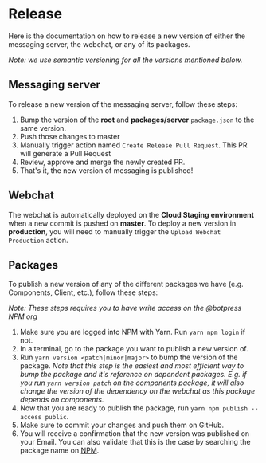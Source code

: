 # Release

Here is the documentation on how to release a new version of either the messaging server, the webchat, or any of its packages.

_Note: we use semantic versioning for all the versions mentioned below._

## Messaging server

To release a new version of the messaging server, follow these steps:

1.  Bump the version of the **root** and **packages/server** `package.json` to the same version.
1.  Push those changes to master
1.  Manually trigger action named `Create Release Pull Request`. This PR will generate a Pull Request
1.  Review, approve and merge the newly created PR.
1.  That's it, the new version of messaging is published!

## Webchat

The webchat is automatically deployed on the **Cloud Staging environment** when a new commit is pushed on **master**. To deploy a new version in **production**, you will need to manually trigger the `Upload Webchat Production` action.

## Packages

To publish a new version of any of the different packages we have (e.g. Components, Client, etc.), follow these steps:

_Note: These steps requires you to have write access on the @botpress NPM org_

1. Make sure you are logged into NPM with Yarn. Run `yarn npm login` if not.
1. In a terminal, go to the package you want to publish a new version of.
1. Run `yarn version <patch|minor|major>` to bump the version of the package. _Note that this step is the easiest and most efficient way to bump the package and it's reference on dependent packages. E.g. if you run `yarn version patch` on the components package, it will also change the version of the dependency on the webchat as this package depends on components._
1. Now that you are ready to publish the package, run `yarn npm publish --access public`.
1. Make sure to commit your changes and push them on GitHub.
1. You will receive a confirmation that the new version was published on your Email. You can also validate that this is the case by searching the package name on [NPM](https://www.npmjs.com/).
